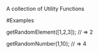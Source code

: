 A collection of Utility Functions

#Examples


getRandomElement([1,2,3]);
 // => 2

 getRandomNumber(1,10);
 // => 4